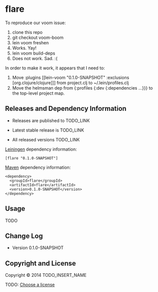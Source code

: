 # flare

To reproduce our voom issue:

1. clone this repo
2. git checkout voom-boom
3. lein voom freshen
 1. Works. Yay!
4. lein voom build-deps
 1. Does not work. Sad. :(

In order to make it work, it appears that I need to:
1. Move :plugins [[lein-voom "0.1.0-SNAPSHOT" :exclusions [org.clojure/clojure]]] from project.clj to ~/.lein/profiles.clj
2. Move the helmsman dep from {:profiles {:dev {:dependencies ...}}} to the
   top-level project map.

## Releases and Dependency Information

* Releases are published to TODO_LINK

* Latest stable release is TODO_LINK

* All released versions TODO_LINK

[Leiningen] dependency information:

    [flare "0.1.0-SNAPSHOT"]

[Maven] dependency information:

    <dependency>
      <groupId>flare</groupId>
      <artifactId>flare</artifactId>
      <version>0.1.0-SNAPSHOT</version>
    </dependency>

[Leiningen]: http://leiningen.org/
[Maven]: http://maven.apache.org/



## Usage

TODO



## Change Log

* Version 0.1.0-SNAPSHOT



## Copyright and License

Copyright © 2014 TODO_INSERT_NAME

TODO: [Choose a license](http://choosealicense.com/)
